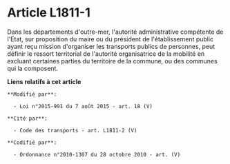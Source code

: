 # Article L1811-1

Dans les départements d'outre-mer, l'autorité administrative compétente de l'Etat, sur proposition du maire ou du président
de l'établissement public ayant reçu mission d'organiser les transports publics de personnes, peut définir  le ressort
territorial de l'autorité organisatrice de la mobilité en excluant certaines parties du territoire de la commune, ou des
communes qui la composent.

**Liens relatifs à cet article**

	**Modifié par**:

	  - Loi n°2015-991 du 7 août 2015 - art. 18 (V)

	**Cité par**:

	  - Code des transports - art. L1811-2 (V)

	**Codifié par**:

	  - Ordonnance n°2010-1307 du 28 octobre 2010 - art. (V)
